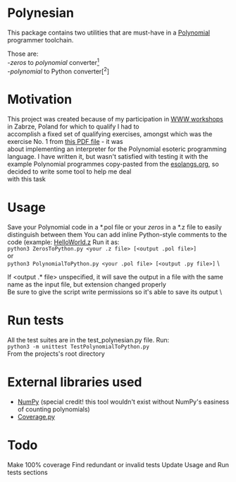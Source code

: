 # Polynesian
This package contains two utilities that are must-have in a [Polynomial](https://esolangs.org/wiki/Polynomial) programmer toolchain.

Those are: \
-*zeros* to *polynomial* converter[<sup>1</sup>](https://github.com/) \
-*polynomial* to Python converter[<sup>2</sup>]

# Motivation
This project was created because of my participation in [WWW workshops](https://warsztatywww.pl/) in Zabrze, Poland for which to qualify I had to \
accomplish a fixed set of qualifying exercises, amongst which was the exercise No. 1 from [this PDF file](https://github.com/PawelBalawender/Polynesian/blob/master/Ezoteryczne%20j%C4%99zyki%20programowania.pdf)  - it was \
about implementing an interpreter for the Polynomial esoteric programming language. I have written it, but wasn't satisfied with testing it with the \
example Polynomial programmes copy-pasted from the [esolangs.org](https://esolangs.org/wiki/Polynomial), so decided to write some tool to help me deal \
with this task

# Usage
Save your Polynomial code in a *.pol file or your *zeros* in a *.z file to easily distinguish between them
You can add inline Python-style comments to the code (example: [HelloWorld.z](https://github.com/PawelBalawender/Polynesian/blob/master/HelloWorld.z)
Run it as: \
`python3 ZerosToPython.py <your .z file> [<output .pol file>]` \
or \
`python3 PolynomialToPython.py <your .pol file> [<output .py file>]` \

If <output .* file> unspecified, it will save the output in a file with the same name as the input file, but extension changed properly \
Be sure to give the script write permissions so it's able to save its output \

# Run tests
All the test suites are in the test_polynesian.py file. Run: \
`python3 -m unittest TestPolynomialToPython.py` \
From the projects's root directory

# External libraries used
- [NumPy](http://www.numpy.org/) (special credit! this tool wouldn't exist without NumPy's easiness of counting polynomials)
- [Coverage.py](https://coverage.readthedocs.io/en/coverage-4.5.1a/#)

# Todo
Make 100% coverage
Find redundant or invalid tests
Update Usage and Run tests sections
